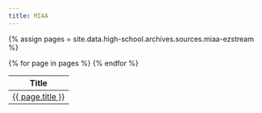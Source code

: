 ```yaml
---
title: MIAA
---
```


{% assign pages = site.data.high-school.archives.sources.miaa-ezstream %}

<table>
  <thead>
    <th>Title</th>
  </thead>
  <tbody>
    {% for page in pages %}
      <tr>
        <td><a href="http://miaa.ezstream.net/index.cfm?itemid={{ page.itemid }}">{{ page.title }}</a></td>
      </tr>
    {% endfor %}
  </tbody>
</table>
